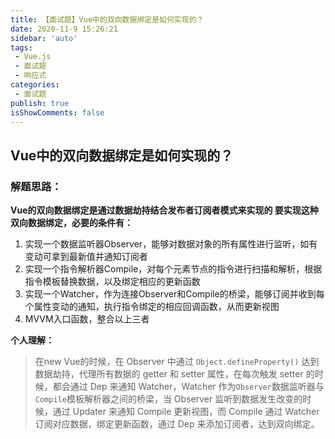 ```yaml
---
title: 【面试题】Vue中的双向数据绑定是如何实现的？
date: 2020-11-9 15:26:21
sidebar: 'auto'
tags:
 - Vue.js
 - 面试题
 - 响应式
categories:
 - 面试题
publish: true 
isShowComments: false
---
```


## Vue中的双向数据绑定是如何实现的？

### 解题思路：

**Vue的双向数据绑定是通过数据劫持结合发布者订阅者模式来实现的 要实现这种双向数据绑定，必要的条件有：**

1. 实现一个数据监听器Observer，能够对数据对象的所有属性进行监听，如有变动可拿到最新值并通知订阅者
2. 实现一个指令解析器Compile，对每个元素节点的指令进行扫描和解析，根据指令模板替换数据，以及绑定相应的更新函数 
3. 实现一个Watcher，作为连接Observer和Compile的桥梁，能够订阅并收到每个属性变动的通知，执行指令绑定的相应回调函数，从而更新视图 
4. MVVM入口函数，整合以上三者

**个人理解：**

> 在new Vue的时候，在 Observer 中通过 `Object.defineProperty()` 达到数据劫持，代理所有数据的 getter 和 setter 属性，在每次触发 setter 的时候，都会通过 Dep 来通知 Watcher，Watcher 作为`Observer`数据监听器与`Compile`模板解析器之间的桥梁，当 Observer 监听到数据发生改变的时候，通过 Updater 来通知 Compile 更新视图，而 Compile 通过 Watcher 订阅对应数据，绑定更新函数，通过 Dep 来添加订阅者，达到双向绑定。